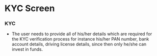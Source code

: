 # KYC Screen

### KYC

* The user needs to provide all of his/her details which are required for the KYC verification process for instance his/her PAN number, bank account details, driving license details, since then only he/she can invest in funds.

